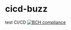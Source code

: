 # cicd-buzz
test CI/CD
[![BCH compliance](https://bettercodehub.com/edge/badge/Zumik3/cicd-buzz?branch=master)](https://bettercodehub.com/)
